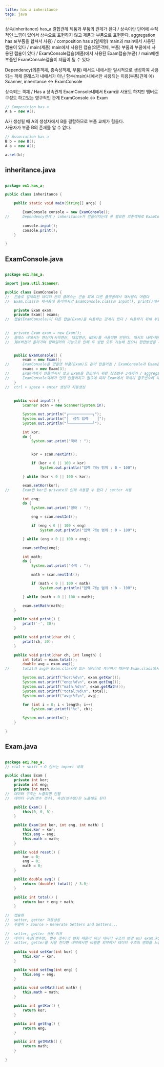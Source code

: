 ```yaml
---
title: has a inheritance
tags: java
---
```


상속(inheritance)
has_a 결합관계 제품과 부품의 관계가 된다 / 상속이란 단어에 수직적인 느낌이 있어서 상속으로 표현하지 않고 제품과 부품으로 표현한다.
aggregation has a(부품을 합쳐서 사용) / composition has a(일체형)
main과 main에서 사용된 캡슐이 있다 / main(제품) main에서 사용된 캡슐(의존객체, 부품)
부품과 부품에서 사용된 캡슐이 있다 / ExamConsole캡슐(제품)에서 사용된 Exam캡슐(부품) / main에겐 부품인 ExamConsole캡슐이 제품이 될 수 있다

Dependency(의존객체, 종속성객체, 부품)
매서드 내에서만 일시적으로 생성하여 사용되는 객체
클래스가 내에서가 아닌 함수(main)내에서만 사용되는 이용(부품)관계 
예) Scanner, inheritance <-> ExamConsole

상속되는 객체 / Has a 상속관계
ExamConsole내에서 Exam을 사용도 하지만 멤버로 구성도 하고있는 영구적인 관계
ExamConsole <-> Exam


```java
// Composition has a
A a = new A();
```
A가 생성될 때 A의 생성자에서 B를 결합하므로 부품 교체가 힘들다.   
사용자가 부품 B의 존재를 알 수 없다.

```java
// Association has a
B b = new B();
A a = new A();

a.set(b);
```

inheritance.java
-------------

```java

package ex1.has_a;

public class inheritance {

	public static void main(String[] args) {

		ExamConsole console = new ExamConsole();
//		Dependency관계 / inheritance가 만들어지는데 꼭 필요한 의존객체로 ExamConsole사용하지만 구성하는 멤버로는 ExamConsole이 사용되고 있지 않다
		
		console.input();
		console.print();
	}

}

```

ExamConsole.java
-------------

```java

package ex1.has_a;

import java.util.Scanner;

public class ExamConsole {
//	콘솔로 일체화된 데이터 관리 클래스는 콘솔 외에 다른 플랫폼에서 재사용이 어렵다
//	Exam.class는 재사용에 용이하지만 ExamConsole.class는 input(), print()매서드 내 콘솔 사용으로 인해 콘솔 외 플랫폼에 재사용이 어렵다

	private Exam exam;
	private Exam[] exams;
//	캡슐(ExamConsole)이 다른 캡슐(Exam)을 이용하는 관계가 있다 / 이용하기 위해 부품으로 가지고 있으며 자기의 멤버로 갖고있다 has a 상속
	
	
//	private Exam exam = new Exam();
//	클래스 내에서는 연산자(사칙연산, 대입연산, NEW)를 사용하면 안된다. 매서드 내에서만 사용 가능하다
//	JDK버전이 올라가며 컴파일러의 기능으로 인해 두 방법 모두 가능해 졌으니 편한방법을 사용하자


	public ExamConsole() {
		exam = new Exam();
//		ExamConsole을 만들면 부품(Exam)도 같이 만들어짐 / ExamConsole과 Exam은 composition has a관계 / 결합도가 높아졌다
		exams = new Exam[3];
//		Exam객체가 만들어지지 않고 Exam을 참조하기 위한 참조변수 3개짜리 / aggregation has a관계 / 결합도가 낮아졌다 (더 좋다)
//		ExamConsole객체가 먼저 만들어지고 필요에 따라 Exam에서 객체가 참조변수에 대입된다 / 객체 생명주기가 일치하지 않다
	}
//	ctrl + space + enter 생성자 자동생성
	
	
	public void input() {
		Scanner scan = new Scanner(System.in);

		System.out.println("┌───────────┐");
		System.out.println("│  성적 입력	│");
		System.out.println("└───────────┘");

		int kor;
		do {
			System.out.print("국어 : ");


			kor = scan.nextInt();

			if (kor < 0 || 100 < kor)
				System.out.println("입력 가능 범위 : 0 ~ 100");

		} while (kor < 0 || 100 < kor);

		exam.setKor(kor);
//		Exam안 kor은 private로 인해 사용할 수 없다 / setter 사용

		int eng;
		do {
			System.out.print("영어 : ");

			eng = scan.nextInt();

			if (eng < 0 || 100 < eng)
				System.out.println("입력 가능 범위 : 0 ~ 100");

		} while (eng < 0 || 100 < eng);

		exam.setEng(eng);

		int math;
		do {
			System.out.print("수학 : ");

			math = scan.nextInt();

			if (math < 0 || 100 < math)
				System.out.println("입력 가능 범위 : 0 ~ 100");

		} while (math < 0 || 100 < math);

		exam.setMath(math);
	}

	public void print() {
		print('-', 30);
	}

	public void print(char ch) {
		print(ch, 30);
	}

	public void print(char ch, int length) {
		int total = exam.total();
		double avg = exam.avg();
//		total과 avg는 Exam.class에 있는 데이터로 계산하기 때문에 Exam.class에서 계산하는 게 바람직하다

		System.out.printf("kor:%d\n", exam.getKor());
		System.out.printf("eng:%d\n", exam.getEng());
		System.out.printf("math:%d\n", exam.getMath());
		System.out.printf("total:%d\n", total);
		System.out.printf("avg:%f\n", avg);

		for (int i = 0; i < length; i++)
			System.out.printf("%c", ch);

		System.out.println();
	}

}

```

Exam.java
-------------

```java

package ex1.has_a;
// ctal + shift + O 안쓰는 import 삭제

public class Exam {
	private int kor;
	private int eng;
	private int math;
//	데이터 구조는 노출하면 안됨
//	데이터 구성(변수 갯수), 속성(변수명)은 노출해도 된다

	public Exam() {
		this(0, 0, 0);
	}

	public Exam(int kor, int eng, int math) {
		this.kor = kor;
		this.eng = eng;
		this.math = math;
	}

	public void reset() {
		kor = 0;
		eng = 0;
		math = 0;
	}

	public double avg() {
		return (double) total() / 3.0;
	}

	public int total() {
		return kor + eng + math;
	}
	
//	캡슐화
//	setter, getter 자동생성
//	우클릭 > Source > Generate Getters and Setters...
	
//	setter, getter 사용 이유
//	데이터 속성(변수명, 변수 갯수)의 변화 때문이 아닌 데이터 구조의 변경 ex) exam.kor > exam.subject.kor / subject클래스로 한 단계 깊어진 경우
//	setter, getter를 사용 한다면 내부에서만 바뀔뿐 외부에서 데이터 구조의 변화를 느낄 수 없다
	
	public void setKor(int kor) {
		this.kor = kor;
	}

	public void setEng(int eng) {
		this.eng = eng;
	}

	public void setMath(int math) {
		this.math = math;
	}

	public int getKor() {
		return kor;
	}

	public int getEng() {
		return eng;
	}

	public int getMath() {
		return math;
	}
	
}

```
